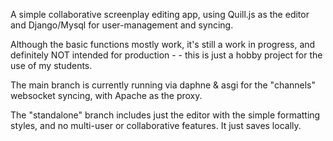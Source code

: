 A simple collaborative screenplay editing app, using Quill.js as the editor and Django/Mysql for user-management and syncing.

Although the basic functions mostly work, it's still a work in progress, and definitely NOT intended for production - - this is just a hobby project for the use of my students. 

The main branch is currently running via daphne & asgi for the "channels" websocket syncing, with Apache as the proxy.

The "standalone" branch includes just the editor with the simple formatting styles, and no multi-user or collaborative features. It just saves locally.

